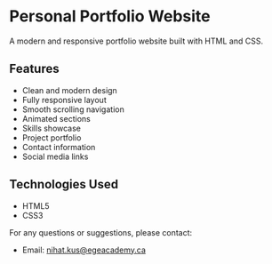 # Personal Portfolio Website

A modern and responsive portfolio website built with HTML and CSS.

## Features

- Clean and modern design
- Fully responsive layout
- Smooth scrolling navigation
- Animated sections
- Skills showcase
- Project portfolio
- Contact information
- Social media links


## Technologies Used

- HTML5
- CSS3

For any questions or suggestions, please contact:
- Email: nihat.kus@egeacademy.ca
